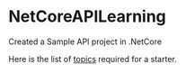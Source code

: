 # NetCoreAPILearning

Created a Sample API project in .NetCore

Here is the list of [topics](https://github.com/vijayapalponram/NetCoreAPILearning/wiki) required for a starter.
